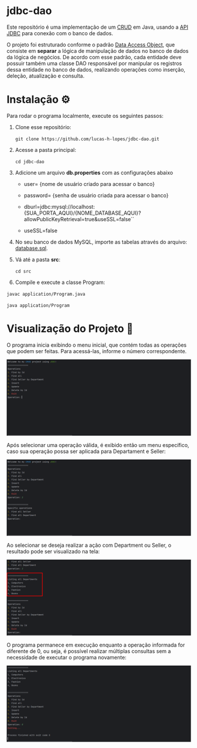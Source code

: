 # jdbc-dao

Este repositório é uma implementação de um [CRUD](https://developer.mozilla.org/pt-BR/docs/Glossary/CRUD) em Java, usando a [API JDBC](https://docs.oracle.com/javase/8/docs/technotes/guides/jdbc/) para conexão com o banco de dados.

O projeto foi estruturado conforme o padrão [Data Access Object](https://www.oracle.com/java/technologies/data-access-object.html), que consiste em __separar__ a lógica de manipulação de dados no banco de dados da lógica de negócios. De acordo com esse padrão, cada entidade deve possuir também uma classe DAO responsável por manipular os registros dessa entidade no banco de dados, realizando operações como inserção, deleção, atualização e consulta.

# Instalação ⚙️

Para rodar o programa localmente, execute os seguintes passos:

1. Clone esse repositório:

   ``git clone https://github.com/lucas-h-lopes/jdbc-dao.git``


2. Acesse a pasta principal:

   ``cd jdbc-dao``


3. Adicione um arquivo __db.properties__ com as configurações abaixo

    - user= {nome de usuário criado para acessar o banco}

    - password= {senha de usuário criada para acessar o banco}

    - dburl=jdbc:mysql://localhost:{SUA_PORTA_AQUI}/{NOME_DATABASE_AQUI}?allowPublicKeyRetrieval=true&useSSL=false``

    - useSSL=false


4. No seu banco de dados MySQL, importe as tabelas através do arquivo: [database.sql](https://drive.google.com/file/d/1ozKRCVRkR2fZa7BPp6Fp-Lj6RwYGLcZX/view).


5. Vá até a pasta __src__:

   ``cd src``


5. Compile e execute a classe Program:

``javac application/Program.java``

``java application/Program``


# Visualização do Projeto 👀

O programa inicia exibindo o menu inicial, que contém todas as operações que podem ser feitas. Para acessá-las, informe o número correspondente.

![menu](https://raw.githubusercontent.com/lucas-h-lopes/jdbc-dao/main/img/menu.png)

Após selecionar uma operação válida, é exibido então um menu específico, caso sua operação possa ser aplicada para Departament e Seller:

![menu-especifico](https://raw.githubusercontent.com/lucas-h-lopes/jdbc-dao/main/img/menu-especifico.png)

Ao selecionar se deseja realizar a ação com Department ou Seller, o resultado pode ser visualizado na tela:

![resultado](https://raw.githubusercontent.com/lucas-h-lopes/jdbc-dao/main/img/resultado-consulta.png)

O programa permanece em execução enquanto a operação informada for diferente de 0, ou seja, é possível realizar múltiplas consultas sem a necessidade de executar o programa novamente:

![programa-encerrado](https://raw.githubusercontent.com/lucas-h-lopes/jdbc-dao/main/img/parando-execucao.png)